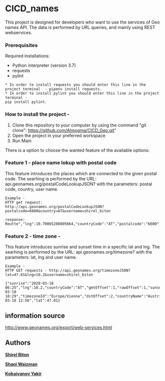 # CICD_names

This project is designed for developers who want to use the services of Geo names API. 
The data is performed by URL queries, and mainly using REST webservices. 

### Prerequisites

Required installations:
* Python interpreter (version 3.7)
* requests
* pylint

```
* In order to install requests you should enter this line in the project terminal  - pipenv install requests.
* In order to install pylint you should enter this line in the project terminal - 
pip install pylint.
```

### How to install the project - 
1. Clone this repository to your computer by using the command "git clone": https://github.com/Almogma/CICD_Geo.git" 
2. Open the project in your preferred workspace
3. Run Main

There is a option to choose the wanted feature of the avaliable options:

### Feature 1 - place name lokup with postal code
This feature introduces the places which are connected to the given postal code.
The searhing is performed by the URL: api.geonames.org/postalCodeLookupJSON? with the parameters: postal code, country, user name. 

```
Example - 
HTTP get request:
http://api.geonames.org/postalCodeLookupJSON?postalcode=6600&country=AT&username=shirel_biton

response:
Reutte","lng":10.70065200805664,"countryCode":"AT","postalcode":"6600","adminName1":"Tirol","placeName":"Unterpinswang","lat":47.500470170782684}]}
```

### Feature 2 - time zone -  
This feature introduces sunrise and sunset time in a specific lat and lng.
The searhing is performed by the URL: api.geonames.org/timezone? with the parameters: lat, lng and user name. 

```
Example - 
HTTP GET requests - http://api.geonames.org/timezoneJSON?lat=47.01&lng=10.2&username=shirel_biton

{"sunrise":"2020-03-18 06:25","lng":10.2,"countryCode":"AT","gmtOffset":1,"rawOffset":1,"sunset":"2020-03-18 18:29","timezoneId":"Europe/Vienna","dstOffset":2,"countryName":"Austria","time":"2020-03-18 12:56","lat":47.01}
```

## information source

http://www.geonames.org/export/web-services.html


## Authors

**[Shirel Biton](https://github.com/shirelBiton)** 

**[Shani Waizman](https://github.com/AlodsGabbay)**

**[Kobaivanov Yakir](https://github.com/yakirk1)** 
